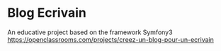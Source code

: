 Blog Ecrivain
====

An educative project based on the framework Symfony3
https://openclassrooms.com/projects/creez-un-blog-pour-un-ecrivain

